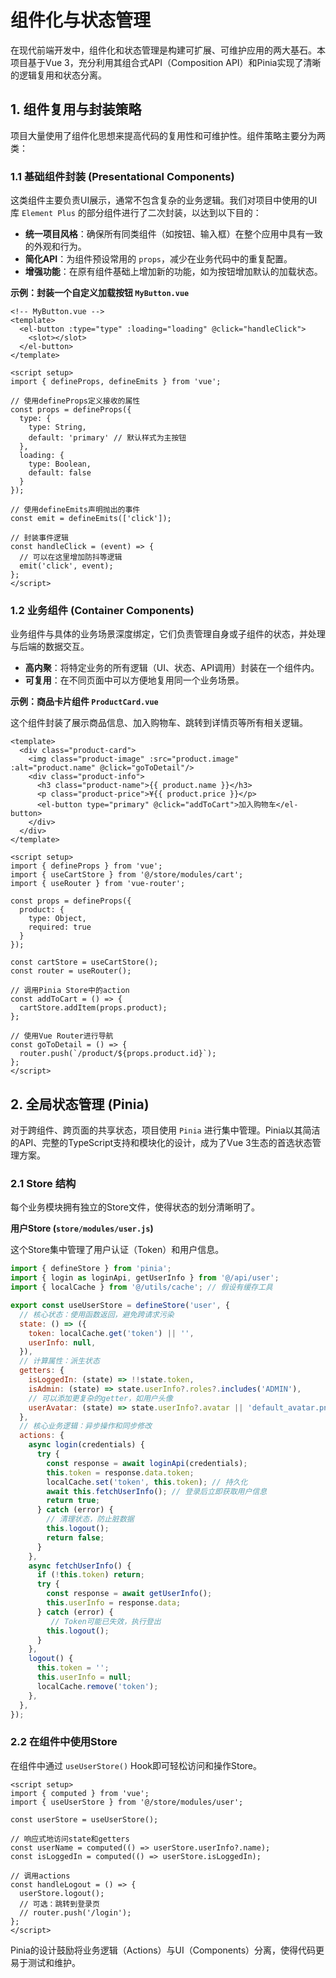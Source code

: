 # 组件化与状态管理

在现代前端开发中，组件化和状态管理是构建可扩展、可维护应用的两大基石。本项目基于Vue 3，充分利用其组合式API（Composition API）和Pinia实现了清晰的逻辑复用和状态分离。

## 1. 组件复用与封装策略

项目大量使用了组件化思想来提高代码的复用性和可维护性。组件策略主要分为两类：

### 1.1 基础组件封装 (Presentational Components)

这类组件主要负责UI展示，通常不包含复杂的业务逻辑。我们对项目中使用的UI库 `Element Plus` 的部分组件进行了二次封装，以达到以下目的：

-   **统一项目风格**：确保所有同类组件（如按钮、输入框）在整个应用中具有一致的外观和行为。
-   **简化API**：为组件预设常用的 `props`，减少在业务代码中的重复配置。
-   **增强功能**：在原有组件基础上增加新的功能，如为按钮增加默认的加载状态。

**示例：封装一个自定义加载按钮 `MyButton.vue`**
```vue
<!-- MyButton.vue -->
<template>
  <el-button :type="type" :loading="loading" @click="handleClick">
    <slot></slot>
  </el-button>
</template>

<script setup>
import { defineProps, defineEmits } from 'vue';

// 使用defineProps定义接收的属性
const props = defineProps({
  type: {
    type: String,
    default: 'primary' // 默认样式为主按钮
  },
  loading: {
    type: Boolean,
    default: false
  }
});

// 使用defineEmits声明抛出的事件
const emit = defineEmits(['click']);

// 封装事件逻辑
const handleClick = (event) => {
  // 可以在这里增加防抖等逻辑
  emit('click', event);
};
</script>
```

### 1.2 业务组件 (Container Components)

业务组件与具体的业务场景深度绑定，它们负责管理自身或子组件的状态，并处理与后端的数据交互。

-   **高内聚**：将特定业务的所有逻辑（UI、状态、API调用）封装在一个组件内。
-   **可复用**：在不同页面中可以方便地复用同一个业务场景。

**示例：商品卡片组件 `ProductCard.vue`**

这个组件封装了展示商品信息、加入购物车、跳转到详情页等所有相关逻辑。

```vue
<template>
  <div class="product-card">
    <img class="product-image" :src="product.image" :alt="product.name" @click="goToDetail"/>
    <div class="product-info">
      <h3 class="product-name">{{ product.name }}</h3>
      <p class="product-price">¥{{ product.price }}</p>
      <el-button type="primary" @click="addToCart">加入购物车</el-button>
    </div>
  </div>
</template>

<script setup>
import { defineProps } from 'vue';
import { useCartStore } from '@/store/modules/cart';
import { useRouter } from 'vue-router';

const props = defineProps({
  product: {
    type: Object,
    required: true
  }
});

const cartStore = useCartStore();
const router = useRouter();

// 调用Pinia Store中的action
const addToCart = () => {
  cartStore.addItem(props.product);
};

// 使用Vue Router进行导航
const goToDetail = () => {
  router.push(`/product/${props.product.id}`);
};
</script>
```

## 2. 全局状态管理 (Pinia)

对于跨组件、跨页面的共享状态，项目使用 `Pinia` 进行集中管理。Pinia以其简洁的API、完整的TypeScript支持和模块化的设计，成为了Vue 3生态的首选状态管理方案。

### 2.1 Store 结构

每个业务模块拥有独立的Store文件，使得状态的划分清晰明了。

**用户Store (`store/modules/user.js`)**

这个Store集中管理了用户认证（Token）和用户信息。

```javascript
import { defineStore } from 'pinia';
import { login as loginApi, getUserInfo } from '@/api/user';
import { localCache } from '@/utils/cache'; // 假设有缓存工具

export const useUserStore = defineStore('user', {
  // 核心状态：使用函数返回，避免跨请求污染
  state: () => ({
    token: localCache.get('token') || '',
    userInfo: null,
  }),
  // 计算属性：派生状态
  getters: {
    isLoggedIn: (state) => !!state.token,
    isAdmin: (state) => state.userInfo?.roles?.includes('ADMIN'),
    // 可以添加更复杂的getter，如用户头像
    userAvatar: (state) => state.userInfo?.avatar || 'default_avatar.png',
  },
  // 核心业务逻辑：异步操作和同步修改
  actions: {
    async login(credentials) {
      try {
        const response = await loginApi(credentials);
        this.token = response.data.token;
        localCache.set('token', this.token); // 持久化
        await this.fetchUserInfo(); // 登录后立即获取用户信息
        return true;
      } catch (error) {
        // 清理状态，防止脏数据
        this.logout();
        return false;
      }
    },
    async fetchUserInfo() {
      if (!this.token) return;
      try {
        const response = await getUserInfo();
        this.userInfo = response.data;
      } catch (error) {
         // Token可能已失效，执行登出
        this.logout();
      }
    },
    logout() {
      this.token = '';
      this.userInfo = null;
      localCache.remove('token');
    },
  },
});
```

### 2.2 在组件中使用Store

在组件中通过 `useUserStore()` Hook即可轻松访问和操作Store。

```vue
<script setup>
import { computed } from 'vue';
import { useUserStore } from '@/store/modules/user';

const userStore = useUserStore();

// 响应式地访问state和getters
const userName = computed(() => userStore.userInfo?.name);
const isLoggedIn = computed(() => userStore.isLoggedIn);

// 调用actions
const handleLogout = () => {
  userStore.logout();
  // 可选：跳转到登录页
  // router.push('/login');
};
</script>
```
Pinia的设计鼓励将业务逻辑（Actions）与UI（Components）分离，使得代码更易于测试和维护。 